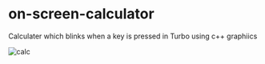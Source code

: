 # on-screen-calculator
Calculater which blinks when a key is pressed in Turbo using c++ graphiics


![calc](https://user-images.githubusercontent.com/71920970/143690390-e1c07cf9-63dd-4cbb-b90b-5dd9dc10e720.jpg)
